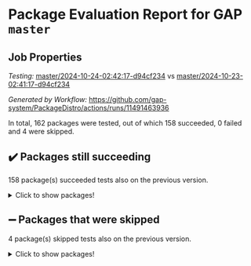 # Package Evaluation Report for GAP `master`

## Job Properties

*Testing:* [master/2024-10-24-02:42:17-d94cf234](https://github.com/gap-system/PackageDistro/blob/data/reports/master/2024-10-24-02:42:17-d94cf234) vs [master/2024-10-23-02:41:17-d94cf234](https://github.com/gap-system/PackageDistro/blob/data/reports/master/2024-10-23-02:41:17-d94cf234)

*Generated by Workflow:* https://github.com/gap-system/PackageDistro/actions/runs/11491463936

In total, 162 packages were tested, out of which 158 succeeded, 0 failed and 4 were skipped.

## :heavy_check_mark: Packages still succeeding

158 package(s) succeeded tests also on the previous version.
<details><summary>Click to show packages!</summary>

- 4ti2interface 2023.02-04 [(success)](https://github.com/gap-system/PackageDistro/actions/runs/11491463936/job/31984086973)
- ace 5.6.2 [(success)](https://github.com/gap-system/PackageDistro/actions/runs/11491463936/job/31984087121)
- aclib 1.3.2 [(success)](https://github.com/gap-system/PackageDistro/actions/runs/11491463936/job/31984087310)
- agt 0.3.1 [(success)](https://github.com/gap-system/PackageDistro/actions/runs/11491463936/job/31984087481)
- alnuth 3.2.1 [(success)](https://github.com/gap-system/PackageDistro/actions/runs/11491463936/job/31984087632)
- anupq 3.3.1 [(success)](https://github.com/gap-system/PackageDistro/actions/runs/11491463936/job/31984087819)
- atlasrep 2.1.9 [(success)](https://github.com/gap-system/PackageDistro/actions/runs/11491463936/job/31984088068)
- autodoc 2023.06.19 [(success)](https://github.com/gap-system/PackageDistro/actions/runs/11491463936/job/31984088237)
- automata 1.16 [(success)](https://github.com/gap-system/PackageDistro/actions/runs/11491463936/job/31984088392)
- automgrp 1.3.2 [(success)](https://github.com/gap-system/PackageDistro/actions/runs/11491463936/job/31984092061)
- autpgrp 1.11 [(success)](https://github.com/gap-system/PackageDistro/actions/runs/11491463936/job/31984092518)
- cap 2024.10-06 [(success)](https://github.com/gap-system/PackageDistro/actions/runs/11491463936/job/31984092778)
- caratinterface 2.3.7 [(success)](https://github.com/gap-system/PackageDistro/actions/runs/11491463936/job/31984094121)
- cddinterface 2024.09.02 [(success)](https://github.com/gap-system/PackageDistro/actions/runs/11491463936/job/31984095482)
- circle 1.6.6 [(success)](https://github.com/gap-system/PackageDistro/actions/runs/11491463936/job/31984095660)
- classicpres 1.22 [(success)](https://github.com/gap-system/PackageDistro/actions/runs/11491463936/job/31984095824)
- cohomolo 1.6.11 [(success)](https://github.com/gap-system/PackageDistro/actions/runs/11491463936/job/31984096008)
- congruence 1.2.7 [(success)](https://github.com/gap-system/PackageDistro/actions/runs/11491463936/job/31984096176)
- corefreesub 0.6 [(success)](https://github.com/gap-system/PackageDistro/actions/runs/11491463936/job/31984096391)
- corelg 1.57 [(success)](https://github.com/gap-system/PackageDistro/actions/runs/11491463936/job/31984096558)
- crime 1.6 [(success)](https://github.com/gap-system/PackageDistro/actions/runs/11491463936/job/31984096731)
- crisp 1.4.6 [(success)](https://github.com/gap-system/PackageDistro/actions/runs/11491463936/job/31984096883)
- crypting 0.10.5 [(success)](https://github.com/gap-system/PackageDistro/actions/runs/11491463936/job/31984097046)
- cryst 4.1.27 [(success)](https://github.com/gap-system/PackageDistro/actions/runs/11491463936/job/31984097210)
- crystcat 1.1.10 [(success)](https://github.com/gap-system/PackageDistro/actions/runs/11491463936/job/31984097389)
- ctbllib 1.3.9 [(success)](https://github.com/gap-system/PackageDistro/actions/runs/11491463936/job/31984097569)
- cubefree 1.19 [(success)](https://github.com/gap-system/PackageDistro/actions/runs/11491463936/job/31984097746)
- curlinterface 2.4.0 [(success)](https://github.com/gap-system/PackageDistro/actions/runs/11491463936/job/31984097942)
- cvec 2.8.2 [(success)](https://github.com/gap-system/PackageDistro/actions/runs/11491463936/job/31984098102)
- datastructures 0.3.1 [(success)](https://github.com/gap-system/PackageDistro/actions/runs/11491463936/job/31984098245)
- deepthought 1.0.7 [(success)](https://github.com/gap-system/PackageDistro/actions/runs/11491463936/job/31984098437)
- design 1.8.1 [(success)](https://github.com/gap-system/PackageDistro/actions/runs/11491463936/job/31984098634)
- difsets 2.3.1 [(success)](https://github.com/gap-system/PackageDistro/actions/runs/11491463936/job/31984098796)
- digraphs 1.9.0 [(success)](https://github.com/gap-system/PackageDistro/actions/runs/11491463936/job/31984098944)
- edim 1.3.8 [(success)](https://github.com/gap-system/PackageDistro/actions/runs/11491463936/job/31984099137)
- example 4.3.4 [(success)](https://github.com/gap-system/PackageDistro/actions/runs/11491463936/job/31984099303)
- examplesforhomalg 2023.10-01 [(success)](https://github.com/gap-system/PackageDistro/actions/runs/11491463936/job/31984099509)
- factint 1.6.3 [(success)](https://github.com/gap-system/PackageDistro/actions/runs/11491463936/job/31984099685)
- ferret 1.0.14 [(success)](https://github.com/gap-system/PackageDistro/actions/runs/11491463936/job/31984099932)
- fga 1.5.0 [(success)](https://github.com/gap-system/PackageDistro/actions/runs/11491463936/job/31984100150)
- fining 1.5.6 [(success)](https://github.com/gap-system/PackageDistro/actions/runs/11491463936/job/31984100333)
- float 1.0.5 [(success)](https://github.com/gap-system/PackageDistro/actions/runs/11491463936/job/31984100502)
- format 1.4.4 [(success)](https://github.com/gap-system/PackageDistro/actions/runs/11491463936/job/31984100660)
- forms 1.2.12 [(success)](https://github.com/gap-system/PackageDistro/actions/runs/11491463936/job/31984100835)
- fplsa 1.2.6 [(success)](https://github.com/gap-system/PackageDistro/actions/runs/11491463936/job/31984100990)
- fr 2.4.13 [(success)](https://github.com/gap-system/PackageDistro/actions/runs/11491463936/job/31984101135)
- francy 2.0.3 [(success)](https://github.com/gap-system/PackageDistro/actions/runs/11491463936/job/31984101309)
- fwtree 1.3 [(success)](https://github.com/gap-system/PackageDistro/actions/runs/11491463936/job/31984101457)
- gapdoc 1.6.7 [(success)](https://github.com/gap-system/PackageDistro/actions/runs/11491463936/job/31984101624)
- gauss 2023.08-01 [(success)](https://github.com/gap-system/PackageDistro/actions/runs/11491463936/job/31984101782)
- gaussforhomalg 2024.08-01 [(success)](https://github.com/gap-system/PackageDistro/actions/runs/11491463936/job/31984101921)
- gbnp 1.1.0 [(success)](https://github.com/gap-system/PackageDistro/actions/runs/11491463936/job/31984102069)
- generalizedmorphismsforcap 2024.09-03 [(success)](https://github.com/gap-system/PackageDistro/actions/runs/11491463936/job/31984102235)
- genss 1.6.9 [(success)](https://github.com/gap-system/PackageDistro/actions/runs/11491463936/job/31984102382)
- gradedmodules 2024.01-01 [(success)](https://github.com/gap-system/PackageDistro/actions/runs/11491463936/job/31984102560)
- gradedringforhomalg 2024.07-01 [(success)](https://github.com/gap-system/PackageDistro/actions/runs/11491463936/job/31984102719)
- grape 4.9.2 [(success)](https://github.com/gap-system/PackageDistro/actions/runs/11491463936/job/31984102869)
- groupoids 1.76 [(success)](https://github.com/gap-system/PackageDistro/actions/runs/11491463936/job/31984103033)
- grpconst 2.6.5 [(success)](https://github.com/gap-system/PackageDistro/actions/runs/11491463936/job/31984103258)
- guarana 0.96.3 [(success)](https://github.com/gap-system/PackageDistro/actions/runs/11491463936/job/31984103485)
- guava 3.19 [(success)](https://github.com/gap-system/PackageDistro/actions/runs/11491463936/job/31984103673)
- hap 1.65 [(success)](https://github.com/gap-system/PackageDistro/actions/runs/11491463936/job/31984103872)
- hapcryst 0.1.15 [(success)](https://github.com/gap-system/PackageDistro/actions/runs/11491463936/job/31984104053)
- hecke 1.5.4 [(success)](https://github.com/gap-system/PackageDistro/actions/runs/11491463936/job/31984104224)
- help 4.0 [(success)](https://github.com/gap-system/PackageDistro/actions/runs/11491463936/job/31984104438)
- homalg 2024.01-01 [(success)](https://github.com/gap-system/PackageDistro/actions/runs/11491463936/job/31984104653)
- homalgtocas 2023.11-01 [(success)](https://github.com/gap-system/PackageDistro/actions/runs/11491463936/job/31984104894)
- idrel 2.48 [(success)](https://github.com/gap-system/PackageDistro/actions/runs/11491463936/job/31984105072)
- images 1.3.3 [(success)](https://github.com/gap-system/PackageDistro/actions/runs/11491463936/job/31984105372)
- intpic 0.4.0 [(success)](https://github.com/gap-system/PackageDistro/actions/runs/11491463936/job/31984105750)
- io 4.9.0 [(success)](https://github.com/gap-system/PackageDistro/actions/runs/11491463936/job/31984106006)
- io_forhomalg 2023.02-04 [(success)](https://github.com/gap-system/PackageDistro/actions/runs/11491463936/job/31984106231)
- irredsol 1.4.4 [(success)](https://github.com/gap-system/PackageDistro/actions/runs/11491463936/job/31984106411)
- json 2.2.2 [(success)](https://github.com/gap-system/PackageDistro/actions/runs/11491463936/job/31984106594)
- jupyterkernel 1.5.1 [(success)](https://github.com/gap-system/PackageDistro/actions/runs/11491463936/job/31984106786)
- jupyterviz 1.5.6 [(success)](https://github.com/gap-system/PackageDistro/actions/runs/11491463936/job/31984107011)
- kan 1.37 [(success)](https://github.com/gap-system/PackageDistro/actions/runs/11491463936/job/31984107217)
- kbmag 1.5.11 [(success)](https://github.com/gap-system/PackageDistro/actions/runs/11491463936/job/31984107407)
- laguna 3.9.7 [(success)](https://github.com/gap-system/PackageDistro/actions/runs/11491463936/job/31984107916)
- liealgdb 2.2.1 [(success)](https://github.com/gap-system/PackageDistro/actions/runs/11491463936/job/31984108119)
- liepring 2.9.1 [(success)](https://github.com/gap-system/PackageDistro/actions/runs/11491463936/job/31984108342)
- liering 2.4.2 [(success)](https://github.com/gap-system/PackageDistro/actions/runs/11491463936/job/31984108549)
- linearalgebraforcap 2024.09-04 [(success)](https://github.com/gap-system/PackageDistro/actions/runs/11491463936/job/31984108756)
- lins 0.9 [(success)](https://github.com/gap-system/PackageDistro/actions/runs/11491463936/job/31984108945)
- localizeringforhomalg 2023.10-01 [(success)](https://github.com/gap-system/PackageDistro/actions/runs/11491463936/job/31984109114)
- loops 3.4.4 [(success)](https://github.com/gap-system/PackageDistro/actions/runs/11491463936/job/31984109327)
- lpres 1.1.1 [(success)](https://github.com/gap-system/PackageDistro/actions/runs/11491463936/job/31984109497)
- majoranaalgebras 1.5.2 [(success)](https://github.com/gap-system/PackageDistro/actions/runs/11491463936/job/31984109703)
- mapclass 1.4.6 [(success)](https://github.com/gap-system/PackageDistro/actions/runs/11491463936/job/31984109866)
- matgrp 0.70 [(success)](https://github.com/gap-system/PackageDistro/actions/runs/11491463936/job/31984110017)
- matricesforhomalg 2024.08-05 [(success)](https://github.com/gap-system/PackageDistro/actions/runs/11491463936/job/31984110177)
- modisom 3.0.0 [(success)](https://github.com/gap-system/PackageDistro/actions/runs/11491463936/job/31984110369)
- modulepresentationsforcap 2024.09-02 [(success)](https://github.com/gap-system/PackageDistro/actions/runs/11491463936/job/31984110567)
- modules 2024.01-01 [(success)](https://github.com/gap-system/PackageDistro/actions/runs/11491463936/job/31984110754)
- monoidalcategories 2024.09-05 [(success)](https://github.com/gap-system/PackageDistro/actions/runs/11491463936/job/31984110929)
- nconvex 2022.09-01 [(success)](https://github.com/gap-system/PackageDistro/actions/runs/11491463936/job/31984111092)
- nilmat 1.4.2 [(success)](https://github.com/gap-system/PackageDistro/actions/runs/11491463936/job/31984111281)
- nock 1.5 [(success)](https://github.com/gap-system/PackageDistro/actions/runs/11491463936/job/31984111472)
- normalizinterface 1.3.7 [(success)](https://github.com/gap-system/PackageDistro/actions/runs/11491463936/job/31984111706)
- nq 2.5.11 [(success)](https://github.com/gap-system/PackageDistro/actions/runs/11491463936/job/31984111882)
- numericalsgps 1.4.0 [(success)](https://github.com/gap-system/PackageDistro/actions/runs/11491463936/job/31984112035)
- openmath 11.5.3 [(success)](https://github.com/gap-system/PackageDistro/actions/runs/11491463936/job/31984112204)
- orb 4.9.1 [(success)](https://github.com/gap-system/PackageDistro/actions/runs/11491463936/job/31984112351)
- packagemanager 1.6 [(success)](https://github.com/gap-system/PackageDistro/actions/runs/11491463936/job/31984112568)
- patternclass 2.4.5 [(success)](https://github.com/gap-system/PackageDistro/actions/runs/11491463936/job/31984112775)
- permut 2.0.5 [(success)](https://github.com/gap-system/PackageDistro/actions/runs/11491463936/job/31984112907)
- polenta 1.3.10 [(success)](https://github.com/gap-system/PackageDistro/actions/runs/11491463936/job/31984113062)
- polymaking 0.8.7 [(success)](https://github.com/gap-system/PackageDistro/actions/runs/11491463936/job/31984113253)
- primgrp 3.4.4 [(success)](https://github.com/gap-system/PackageDistro/actions/runs/11491463936/job/31984113406)
- profiling 2.6.0 [(success)](https://github.com/gap-system/PackageDistro/actions/runs/11491463936/job/31984113569)
- qdistrnd 0.9.4 [(success)](https://github.com/gap-system/PackageDistro/actions/runs/11491463936/job/31984113723)
- qpa 1.35 [(success)](https://github.com/gap-system/PackageDistro/actions/runs/11491463936/job/31984113860)
- quagroup 1.8.4 [(success)](https://github.com/gap-system/PackageDistro/actions/runs/11491463936/job/31984114016)
- radiroot 2.9 [(success)](https://github.com/gap-system/PackageDistro/actions/runs/11491463936/job/31984114162)
- rcwa 4.7.1 [(success)](https://github.com/gap-system/PackageDistro/actions/runs/11491463936/job/31984114344)
- rds 1.8 [(success)](https://github.com/gap-system/PackageDistro/actions/runs/11491463936/job/31984114536)
- recog 1.4.3 [(success)](https://github.com/gap-system/PackageDistro/actions/runs/11491463936/job/31984114710)
- repndecomp 1.3.0 [(success)](https://github.com/gap-system/PackageDistro/actions/runs/11491463936/job/31984114876)
- repsn 3.1.2 [(success)](https://github.com/gap-system/PackageDistro/actions/runs/11491463936/job/31984115078)
- resclasses 4.7.3 [(success)](https://github.com/gap-system/PackageDistro/actions/runs/11491463936/job/31984115237)
- ringsforhomalg 2024.06-01 [(success)](https://github.com/gap-system/PackageDistro/actions/runs/11491463936/job/31984115409)
- sco 2023.08-01 [(success)](https://github.com/gap-system/PackageDistro/actions/runs/11491463936/job/31984115600)
- scscp 2.4.3 [(success)](https://github.com/gap-system/PackageDistro/actions/runs/11491463936/job/31984115766)
- semigroups 5.4.0 [(success)](https://github.com/gap-system/PackageDistro/actions/runs/11491463936/job/31984115927)
- sglppow 2.4 [(success)](https://github.com/gap-system/PackageDistro/actions/runs/11491463936/job/31984116119)
- sgpviz 0.999.6 [(success)](https://github.com/gap-system/PackageDistro/actions/runs/11491463936/job/31984116316)
- simpcomp 2.1.14 [(success)](https://github.com/gap-system/PackageDistro/actions/runs/11491463936/job/31984116569)
- singular 2024.06.03 [(success)](https://github.com/gap-system/PackageDistro/actions/runs/11491463936/job/31984116888)
- sl2reps 1.1 [(success)](https://github.com/gap-system/PackageDistro/actions/runs/11491463936/job/31984117059)
- sla 1.6.2 [(success)](https://github.com/gap-system/PackageDistro/actions/runs/11491463936/job/31984117246)
- smallantimagmas 0.2.12 [(success)](https://github.com/gap-system/PackageDistro/actions/runs/11491463936/job/31984117459)
- smallgrp 1.5.4 [(success)](https://github.com/gap-system/PackageDistro/actions/runs/11491463936/job/31984117631)
- smallsemi 0.7.1 [(success)](https://github.com/gap-system/PackageDistro/actions/runs/11491463936/job/31984117776)
- sonata 2.9.6 [(success)](https://github.com/gap-system/PackageDistro/actions/runs/11491463936/job/31984118022)
- sophus 1.27 [(success)](https://github.com/gap-system/PackageDistro/actions/runs/11491463936/job/31984118268)
- sotgrps 1.3 [(success)](https://github.com/gap-system/PackageDistro/actions/runs/11491463936/job/31984118543)
- spinsym 1.5.2 [(success)](https://github.com/gap-system/PackageDistro/actions/runs/11491463936/job/31984118785)
- standardff 1.0 [(success)](https://github.com/gap-system/PackageDistro/actions/runs/11491463936/job/31984119001)
- symbcompcc 1.3.2 [(success)](https://github.com/gap-system/PackageDistro/actions/runs/11491463936/job/31984119166)
- thelma 1.3 [(success)](https://github.com/gap-system/PackageDistro/actions/runs/11491463936/job/31984119339)
- tomlib 1.2.11 [(success)](https://github.com/gap-system/PackageDistro/actions/runs/11491463936/job/31984119594)
- toolsforhomalg 2024.09-01 [(success)](https://github.com/gap-system/PackageDistro/actions/runs/11491463936/job/31984119762)
- toric 1.9.6 [(success)](https://github.com/gap-system/PackageDistro/actions/runs/11491463936/job/31984119964)
- toricvarieties 2022.07.13 [(success)](https://github.com/gap-system/PackageDistro/actions/runs/11491463936/job/31984120145)
- transgrp 3.6.5 [(success)](https://github.com/gap-system/PackageDistro/actions/runs/11491463936/job/31984120548)
- typeset 1.2.2 [(success)](https://github.com/gap-system/PackageDistro/actions/runs/11491463936/job/31984120744)
- ugaly 4.1.3 [(success)](https://github.com/gap-system/PackageDistro/actions/runs/11491463936/job/31984120934)
- unipot 1.6 [(success)](https://github.com/gap-system/PackageDistro/actions/runs/11491463936/job/31984121129)
- unitlib 4.2.0 [(success)](https://github.com/gap-system/PackageDistro/actions/runs/11491463936/job/31984121314)
- utils 0.85 [(success)](https://github.com/gap-system/PackageDistro/actions/runs/11491463936/job/31984121471)
- uuid 0.7 [(success)](https://github.com/gap-system/PackageDistro/actions/runs/11491463936/job/31984121638)
- walrus 0.9991 [(success)](https://github.com/gap-system/PackageDistro/actions/runs/11491463936/job/31984121801)
- wedderga 4.10.5 [(success)](https://github.com/gap-system/PackageDistro/actions/runs/11491463936/job/31984121938)
- wpe 0.8 [(success)](https://github.com/gap-system/PackageDistro/actions/runs/11491463936/job/31984122104)
- xmod 2.92 [(success)](https://github.com/gap-system/PackageDistro/actions/runs/11491463936/job/31984122275)
- xmodalg 1.23 [(success)](https://github.com/gap-system/PackageDistro/actions/runs/11491463936/job/31984122467)
- yangbaxter 0.10.6 [(success)](https://github.com/gap-system/PackageDistro/actions/runs/11491463936/job/31984122640)
- zeromqinterface 0.16 [(success)](https://github.com/gap-system/PackageDistro/actions/runs/11491463936/job/31984122802)
</details>

## :heavy_minus_sign: Packages that were skipped

4 package(s) skipped tests also on the previous version.
<details><summary>Click to show packages!</summary>

- browse 1.8.21 [(skipped)](https://github.com/gap-system/PackageDistro/actions/runs/11491463936/job/31983874921)
- itc 1.5.1 [(skipped)](https://github.com/gap-system/PackageDistro/actions/runs/11491463936/job/31983874921)
- polycyclic 2.16 [(skipped)](https://github.com/gap-system/PackageDistro/actions/runs/11491463936/job/31983874921)
- xgap 4.32 [(skipped)](https://github.com/gap-system/PackageDistro/actions/runs/11491463936/job/31983874921)
</details>


